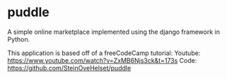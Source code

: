 # puddle
A simple online marketplace implemented using the django framework in Python. 

This application is based off of a freeCodeCamp tutorial:
Youtube: https://www.youtube.com/watch?v=ZxMB6Njs3ck&t=173s
Code: https://github.com/SteinOveHelset/puddle
